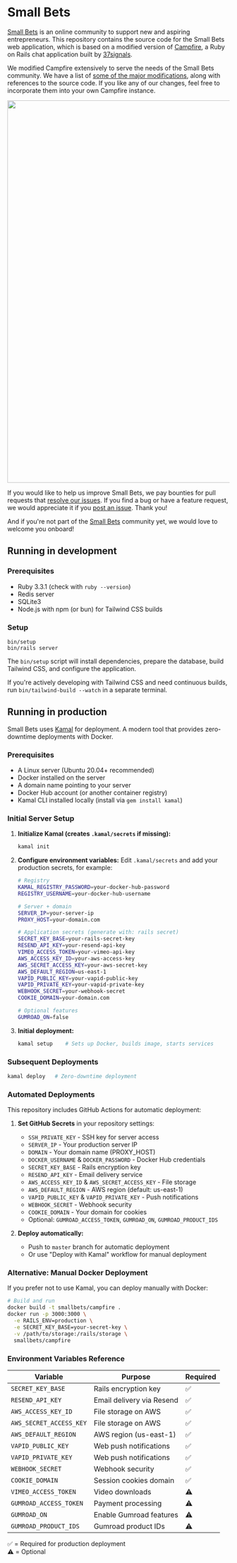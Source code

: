 # Small Bets

[Small Bets](https://smallbets.com) is an online community to support new and aspiring entrepreneurs. This repository contains the source code for the Small Bets web application, which is based on a modified version of [Campfire](https://github.com/basecamp/once-campfire/), a Ruby on Rails chat application built by [37signals](https://once.com/campfire).

We modified Campfire extensively to serve the needs of the Small Bets community. We have a list of [some of the major modifications](campfire-mods.md), along with references to the source code. If you like any of our changes, feel free to incorporate them into your own Campfire instance.

<img width="1297" height="867" src="https://github.com/user-attachments/assets/a615c6df-1952-49af-872a-793743e6ad6e" />

If you would like to help us improve Small Bets, we pay bounties for pull requests that [resolve our issues](https://github.com/antiwork/smallbets/issues). If you find a bug or have a feature request, we would appreciate it if you [post an issue](https://github.com/antiwork/smallbets/issues/new). Thank you!

And if you're not part of the [Small Bets](https://smallbets.com) community yet, we would love to welcome you onboard!

## Running in development

### Prerequisites

- Ruby 3.3.1 (check with `ruby --version`)
- Redis server
- SQLite3
- Node.js with npm (or bun) for Tailwind CSS builds

### Setup

    bin/setup
    bin/rails server

The `bin/setup` script will install dependencies, prepare the database, build Tailwind CSS, and configure the application.

If you're actively developing with Tailwind CSS and need continuous builds, run `bin/tailwind-build --watch` in a separate terminal.

## Running in production

Small Bets uses [Kamal](https://kamal-deploy.org/docs/installation/) for deployment. A modern tool that provides zero-downtime deployments with Docker.

### Prerequisites

- A Linux server (Ubuntu 20.04+ recommended)
- Docker installed on the server
- A domain name pointing to your server
- Docker Hub account (or another container registry)
- Kamal CLI installed locally (install via `gem install kamal`)

### Initial Server Setup

1. **Initialize Kamal (creates `.kamal/secrets` if missing):**
   ```bash
   kamal init
   ```

2. **Configure environment variables:**
   Edit `.kamal/secrets` and add your production secrets, for example:
   ```bash
   # Registry
   KAMAL_REGISTRY_PASSWORD=your-docker-hub-password
   REGISTRY_USERNAME=your-docker-hub-username

   # Server + domain
   SERVER_IP=your-server-ip
   PROXY_HOST=your-domain.com

   # Application secrets (generate with: rails secret)
   SECRET_KEY_BASE=your-rails-secret-key
   RESEND_API_KEY=your-resend-api-key
   VIMEO_ACCESS_TOKEN=your-vimeo-api-key
   AWS_ACCESS_KEY_ID=your-aws-access-key
   AWS_SECRET_ACCESS_KEY=your-aws-secret-key
   AWS_DEFAULT_REGION=us-east-1
   VAPID_PUBLIC_KEY=your-vapid-public-key
   VAPID_PRIVATE_KEY=your-vapid-private-key
   WEBHOOK_SECRET=your-webhook-secret
   COOKIE_DOMAIN=your-domain.com

   # Optional features
   GUMROAD_ON=false
   ```

3. **Initial deployment:**
   ```bash
   kamal setup    # Sets up Docker, builds image, starts services
   ```

### Subsequent Deployments

```bash
kamal deploy   # Zero-downtime deployment
```

### Automated Deployments

This repository includes GitHub Actions for automatic deployment:

1. **Set GitHub Secrets** in your repository settings:
   - `SSH_PRIVATE_KEY` - SSH key for server access
   - `SERVER_IP` - Your production server IP
   - `DOMAIN` - Your domain name (PROXY_HOST)
   - `DOCKER_USERNAME` & `DOCKER_PASSWORD` - Docker Hub credentials
   - `SECRET_KEY_BASE` - Rails encryption key
   - `RESEND_API_KEY` - Email delivery service
   - `AWS_ACCESS_KEY_ID` & `AWS_SECRET_ACCESS_KEY` - File storage
   - `AWS_DEFAULT_REGION` - AWS region (default: us-east-1)
   - `VAPID_PUBLIC_KEY` & `VAPID_PRIVATE_KEY` - Push notifications
   - `WEBHOOK_SECRET` - Webhook security
   - `COOKIE_DOMAIN` - Your domain for cookies
   - Optional: `GUMROAD_ACCESS_TOKEN`, `GUMROAD_ON`, `GUMROAD_PRODUCT_IDS`

2. **Deploy automatically:**
   - Push to `master` branch for automatic deployment
   - Or use "Deploy with Kamal" workflow for manual deployment

### Alternative: Manual Docker Deployment

If you prefer not to use Kamal, you can deploy manually with Docker:

```bash
# Build and run
docker build -t smallbets/campfire .
docker run -p 3000:3000 \
  -e RAILS_ENV=production \
  -e SECRET_KEY_BASE=your-secret-key \
  -v /path/to/storage:/rails/storage \
  smallbets/campfire
```

### Environment Variables Reference

| Variable | Purpose | Required |
|----------|---------|----------|
| `SECRET_KEY_BASE` | Rails encryption key | ✅ |
| `RESEND_API_KEY` | Email delivery via Resend | ✅ |
| `AWS_ACCESS_KEY_ID` | File storage on AWS | ✅ |
| `AWS_SECRET_ACCESS_KEY` | File storage on AWS | ✅ |
| `AWS_DEFAULT_REGION` | AWS region (us-east-1) | ✅ |
| `VAPID_PUBLIC_KEY` | Web push notifications | ✅ |
| `VAPID_PRIVATE_KEY` | Web push notifications | ✅ |
| `WEBHOOK_SECRET` | Webhook security | ✅ |
| `COOKIE_DOMAIN` | Session cookies domain | ✅ |
| `VIMEO_ACCESS_TOKEN` | Video downloads | ⚠️ |
| `GUMROAD_ACCESS_TOKEN` | Payment processing | ⚠️ |
| `GUMROAD_ON` | Enable Gumroad features | ⚠️ |
| `GUMROAD_PRODUCT_IDS` | Gumroad product IDs | ⚠️ |

✅ = Required for production deployment  
⚠️ = Optional
